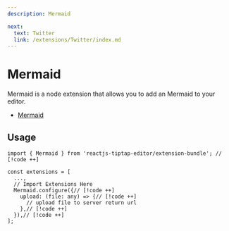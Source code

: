 ```yaml
---
description: Mermaid

next:
  text: Twitter
  link: /extensions/Twitter/index.md
---
```


# Mermaid

Mermaid is a node extension that allows you to add an Mermaid to your editor.

- [Mermaid](https://mermaid.js.org/)

## Usage

```tsx
import { Mermaid } from 'reactjs-tiptap-editor/extension-bundle'; // [!code ++]

const extensions = [
  ...,
  // Import Extensions Here
  Mermaid.configure({// [!code ++]
    upload: (file: any) => {// [!code ++]
      // upload file to server return url
    },// [!code ++]
  }),// [!code ++]
];
```

